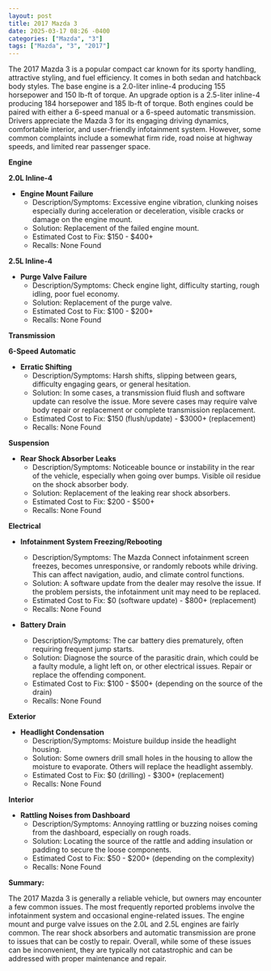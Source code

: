 ```yaml
---
layout: post
title: 2017 Mazda 3
date: 2025-03-17 08:26 -0400
categories: ["Mazda", "3"]
tags: ["Mazda", "3", "2017"]
---
```

The 2017 Mazda 3 is a popular compact car known for its sporty handling, attractive styling, and fuel efficiency. It comes in both sedan and hatchback body styles. The base engine is a 2.0-liter inline-4 producing 155 horsepower and 150 lb-ft of torque. An upgrade option is a 2.5-liter inline-4 producing 184 horsepower and 185 lb-ft of torque. Both engines could be paired with either a 6-speed manual or a 6-speed automatic transmission. Drivers appreciate the Mazda 3 for its engaging driving dynamics, comfortable interior, and user-friendly infotainment system. However, some common complaints include a somewhat firm ride, road noise at highway speeds, and limited rear passenger space.

**Engine**

**2.0L Inline-4**

*   **Engine Mount Failure**
    *   Description/Symptoms: Excessive engine vibration, clunking noises especially during acceleration or deceleration, visible cracks or damage on the engine mount.
    *   Solution: Replacement of the failed engine mount.
    *   Estimated Cost to Fix: $150 - $400+
    * Recalls: None Found

**2.5L Inline-4**

*   **Purge Valve Failure**
    *   Description/Symptoms: Check engine light, difficulty starting, rough idling, poor fuel economy.
    *   Solution: Replacement of the purge valve.
    *   Estimated Cost to Fix: $100 - $200+
    * Recalls: None Found

**Transmission**

**6-Speed Automatic**

* **Erratic Shifting**
  * Description/Symptoms: Harsh shifts, slipping between gears, difficulty engaging gears, or general hesitation.
  * Solution: In some cases, a transmission fluid flush and software update can resolve the issue. More severe cases may require valve body repair or replacement or complete transmission replacement.
  * Estimated Cost to Fix: $150 (flush/update) - $3000+ (replacement)
  * Recalls: None Found

**Suspension**

*   **Rear Shock Absorber Leaks**
    *   Description/Symptoms: Noticeable bounce or instability in the rear of the vehicle, especially when going over bumps. Visible oil residue on the shock absorber body.
    *   Solution: Replacement of the leaking rear shock absorbers.
    *   Estimated Cost to Fix: $200 - $500+
    * Recalls: None Found

**Electrical**

*   **Infotainment System Freezing/Rebooting**
    *   Description/Symptoms: The Mazda Connect infotainment screen freezes, becomes unresponsive, or randomly reboots while driving. This can affect navigation, audio, and climate control functions.
    *   Solution: A software update from the dealer may resolve the issue. If the problem persists, the infotainment unit may need to be replaced.
    *   Estimated Cost to Fix: $0 (software update) - $800+ (replacement)
    * Recalls: None Found

*   **Battery Drain**
    *   Description/Symptoms: The car battery dies prematurely, often requiring frequent jump starts.
    *   Solution: Diagnose the source of the parasitic drain, which could be a faulty module, a light left on, or other electrical issues. Repair or replace the offending component.
    *   Estimated Cost to Fix: $100 - $500+ (depending on the source of the drain)
    * Recalls: None Found

**Exterior**

*   **Headlight Condensation**
    *   Description/Symptoms: Moisture buildup inside the headlight housing.
    *   Solution: Some owners drill small holes in the housing to allow the moisture to evaporate. Others will replace the headlight assembly.
    *   Estimated Cost to Fix: $0 (drilling) - $300+ (replacement)
    * Recalls: None Found

**Interior**

*   **Rattling Noises from Dashboard**
    *   Description/Symptoms: Annoying rattling or buzzing noises coming from the dashboard, especially on rough roads.
    *   Solution: Locating the source of the rattle and adding insulation or padding to secure the loose components.
    *   Estimated Cost to Fix: $50 - $200+ (depending on the complexity)
    * Recalls: None Found

**Summary:**

The 2017 Mazda 3 is generally a reliable vehicle, but owners may encounter a few common issues. The most frequently reported problems involve the infotainment system and occasional engine-related issues. The engine mount and purge valve issues on the 2.0L and 2.5L engines are fairly common. The rear shock absorbers and automatic transmission are prone to issues that can be costly to repair. Overall, while some of these issues can be inconvenient, they are typically not catastrophic and can be addressed with proper maintenance and repair.

